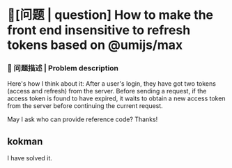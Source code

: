 # 🧐[问题 | question] How to make the front end insensitive to refresh tokens based on @umijs/max

### 🧐 问题描述 | Problem description

Here's how I think about it: After a user's login, they have got two tokens (access and refresh) from the server. Before sending a request, if the access token is found to have expired, it waits to obtain a new access token from the server before continuing the current request.

May I ask who can provide reference code? Thanks!

## kokman

I have solved it.
